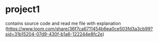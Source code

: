 # project1
contains source code and read me file with explanation
(https://www.loom.com/share/36f7ca6711454b6ea0ce503fd3a3cb99?sid=31b15204-07d9-430f-b1a6-122244e8fc2e)
